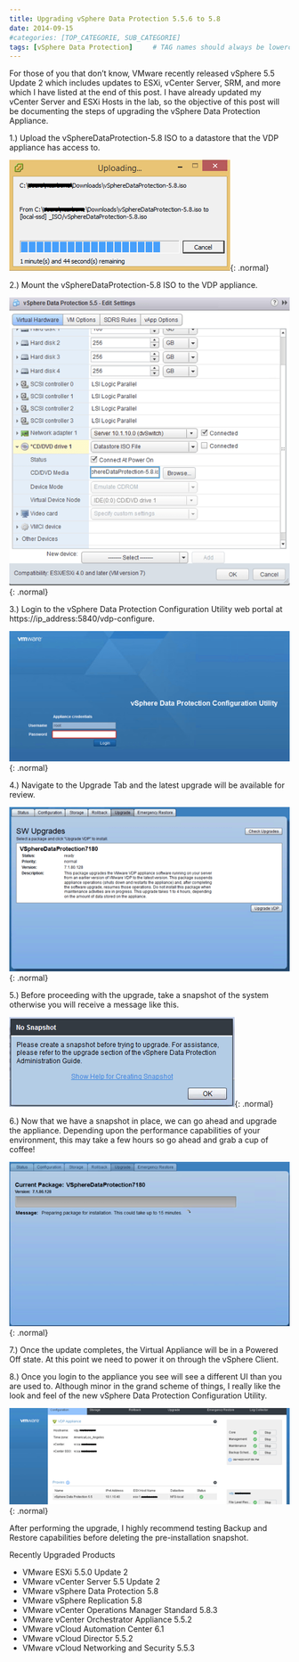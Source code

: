 ```yaml
---
title: Upgrading vSphere Data Protection 5.5.6 to 5.8
date: 2014-09-15
#categories: [TOP_CATEGORIE, SUB_CATEGORIE]
tags: [vSphere Data Protection]     # TAG names should always be lowercase
---
```

For those of you that don’t know, VMware recently released vSphere 5.5 Update 2 which includes updates to ESXi, vCenter Server, SRM, and more which I have listed at the end of this post. I have already updated my vCenter Server and ESXi Hosts in the lab, so the objective of this post will be documenting the steps of upgrading the vSphere Data Protection Appliance.

1.) Upload the vSphereDataProtection-5.8 ISO to a datastore that the VDP appliance has access to.

![Desktop View](/assets/posts/upgrading_vdp/1.png){: .normal}

2.) Mount the vSphereDataProtection-5.8 ISO to the VDP appliance.

![Desktop View](/assets/posts/upgrading_vdp/2.png){: .normal}

3.) Login to the vSphere Data Protection Configuration Utility web portal at https://ip_address:5840/vdp-configure.

![Desktop View](/assets/posts/upgrading_vdp/3.png){: .normal}

4.) Navigate to the Upgrade Tab and the latest upgrade will be available for review.

![Desktop View](/assets/posts/upgrading_vdp/4.png){: .normal}

5.) Before proceeding with the upgrade, take a snapshot of the system otherwise you will receive a message like this.

![Desktop View](/assets/posts/upgrading_vdp/5.png){: .normal}

6.) Now that we have a snapshot in place, we can go ahead and upgrade the appliance. Depending upon the
performance capabilities of your environment, this may take a few hours so go ahead and grab a cup of coffee!

![Desktop View](/assets/posts/upgrading_vdp/6.png){: .normal}

7.) Once the update completes, the Virtual Appliance will be in a Powered Off state. At this point we need to power it on through the vSphere Client.

8.) Once you login to the appliance you see will see a different UI than you are used to. Although minor in the grand scheme of things, I really like the look and feel of the new vSphere Data Protection Configuration Utility.

![Desktop View](/assets/posts/upgrading_vdp/7.png){: .normal}

After performing the upgrade, I highly recommend testing Backup and Restore capabilities before deleting the pre-installation snapshot.

Recently Upgraded Products
- VMware ESXi 5.5.0 Update 2
- VMware vCenter Server 5.5 Update 2
- VMware vSphere Data Protection 5.8
- VMware vSphere Replication 5.8
- VMware vCenter Operations Manager Standard 5.8.3
- VMware vCenter Orchestrator Appliance 5.5.2
- VMware vCloud Automation Center 6.1
- VMware vCloud Director 5.5.2
- VMware vCloud Networking and Security 5.5.3